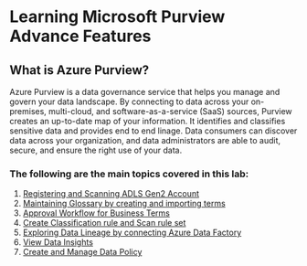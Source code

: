 # Learning Microsoft Purview Advance Features

## What is Azure Purview?
Azure Purview is a data governance service that helps you manage and govern your data landscape. 
By connecting to data across your on-premises, multi-cloud, and software-as-a-service (SaaS) sources, Purview creates an up-to-date map of your information. 
It identifies and classifies sensitive data and provides end to end linage.
Data consumers can discover data across your organization, and data administrators are able to audit, secure, and ensure the right use of your data.

### The following are the main topics covered in this lab:
1. [Registering and Scanning ADLS Gen2 Account](./steps/01_registering-and-scanning-adls-gen2-account/documentation.md)
2. [Maintaining Glossary by creating and importing terms](./steps/02_maintaining-glossary-by-creating-and-importing-terms/documentation.md)
3. [Approval Workflow for Business Terms](./steps/03_approval-workflow-for-business-terms/documentation.md)
4. [Create Classification rule and Scan rule set](./steps/04_create-classification-rule-and-scan-rule-set/documentation.md)
5. [Exploring Data Lineage by connecting Azure Data Factory](./steps/05_exploring-data-lineage-by-connecting-azure-data-factory/documentation.md)
6. [View Data Insights](./steps/06_view-data-insights/documentation.md)
7. [Create and Manage Data Policy](./steps/07_create-and-manage-data-policy/documentation.md)
